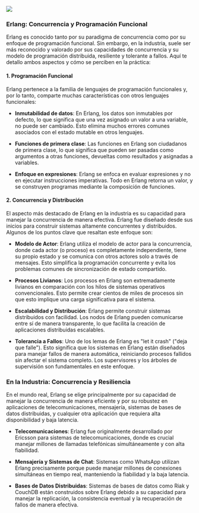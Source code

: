 
![](https://github.com/user-attachments/assets/448f899b-fa17-4ae8-9859-37ba3640ccaa)



### Erlang: Concurrencia y Programación Funcional

Erlang es conocido tanto por su paradigma de concurrencia como por su enfoque de programación funcional. Sin embargo, en la industria, suele ser más reconocido y valorado por sus capacidades de concurrencia y su modelo de programación distribuida, resiliente y tolerante a fallos. Aquí te detallo ambos aspectos y cómo se perciben en la práctica:

#### 1. Programación Funcional

Erlang pertenece a la familia de lenguajes de programación funcionales y, por lo tanto, comparte muchas características con otros lenguajes funcionales:

- **Inmutabilidad de datos**: En Erlang, los datos son inmutables por defecto, lo que significa que una vez asignado un valor a una variable, no puede ser cambiado. Esto elimina muchos errores comunes asociados con el estado mutable en otros lenguajes.

- **Funciones de primera clase**: Las funciones en Erlang son ciudadanos de primera clase, lo que significa que pueden ser pasadas como argumentos a otras funciones, devueltas como resultados y asignadas a variables.

- **Enfoque en expresiones**: Erlang se enfoca en evaluar expresiones y no en ejecutar instrucciones imperativas. Todo en Erlang retorna un valor, y se construyen programas mediante la composición de funciones.

#### 2. Concurrencia y Distribución

El aspecto más destacado de Erlang en la industria es su capacidad para manejar la concurrencia de manera efectiva. Erlang fue diseñado desde sus inicios para construir sistemas altamente concurrentes y distribuidos. Algunos de los puntos clave que resaltan este enfoque son:

- **Modelo de Actor**: Erlang utiliza el modelo de actor para la concurrencia, donde cada actor (o proceso) es completamente independiente, tiene su propio estado y se comunica con otros actores solo a través de mensajes. Esto simplifica la programación concurrente y evita los problemas comunes de sincronización de estado compartido.

- **Procesos Livianos**: Los procesos en Erlang son extremadamente livianos en comparación con los hilos de sistemas operativos convencionales. Esto permite crear cientos de miles de procesos sin que esto implique una carga significativa para el sistema.

- **Escalabilidad y Distribución**: Erlang permite construir sistemas distribuidos con facilidad. Los nodos de Erlang pueden comunicarse entre sí de manera transparente, lo que facilita la creación de aplicaciones distribuidas escalables.

- **Tolerancia a Fallos**: Uno de los lemas de Erlang es "let it crash" ("deja que falle"). Esto significa que los sistemas en Erlang están diseñados para manejar fallos de manera automática, reiniciando procesos fallidos sin afectar el sistema completo. Los supervisores y los árboles de supervisión son fundamentales en este enfoque.

### En la Industria: Concurrencia y Resiliencia

En el mundo real, Erlang se elige principalmente por su capacidad de manejar la concurrencia de manera eficiente y por su robustez en aplicaciones de telecomunicaciones, mensajería, sistemas de bases de datos distribuidas, y cualquier otra aplicación que requiera alta disponibilidad y baja latencia.

- **Telecomunicaciones**: Erlang fue originalmente desarrollado por Ericsson para sistemas de telecomunicaciones, donde es crucial manejar millones de llamadas telefónicas simultáneamente y con alta fiabilidad.

- **Mensajería y Sistemas de Chat**: Sistemas como WhatsApp utilizan Erlang precisamente porque puede manejar millones de conexiones simultáneas en tiempo real, manteniendo la fiabilidad y la baja latencia.

- **Bases de Datos Distribuidas**: Sistemas de bases de datos como Riak y CouchDB están construidos sobre Erlang debido a su capacidad para manejar la replicación, la consistencia eventual y la recuperación de fallos de manera efectiva.

